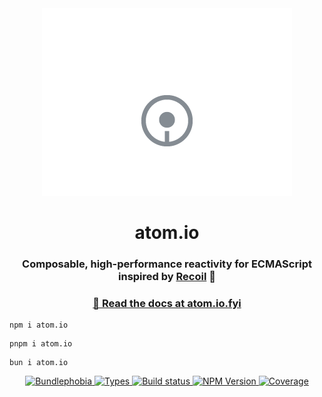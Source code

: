 <div align="center">
  <picture>
    <source media="(prefers-color-scheme: dark)" srcset="https://raw.githubusercontent.com/jeremybanka/wayforge/main/packages/atom.io/__assets__/logo-dark-mode.png">
    <source media="(prefers-color-scheme: light)" srcset="https://raw.githubusercontent.com/jeremybanka/wayforge/main/packages/atom.io/__assets__/logo-light-mode.png">
    <img alt="Banner text reading 'atom.io'" src="https://raw.githubusercontent.com/jeremybanka/wayforge/main/packages/atom.io/__assets__/logo-light-mode.png" style="max-width: 100%;">
  </picture>
</div>

<h1 align="center">
  atom.io
</h1>

<h3 align="center">
  Composable, high-performance reactivity for ECMAScript inspired by <a href="https://recoiljs.org/">Recoil</a> 💙
</h3>

<h3 align="center">
  <a href="https://atom.io.fyi">📖 Read the docs at atom.io.fyi</a>
</h3>

```shell
npm i atom.io
```

```shell
pnpm i atom.io
```

```shell
bun i atom.io
```

<p align="center">
  <a href="https://bundlephobia.com/result?p=atom.io">
    <img alt="Bundlephobia" src="https://img.shields.io/bundlephobia/minzip/atom.io?style=for-the-badge&labelColor=333">
  </a>
  <a aria-label="Types" href="https://www.npmjs.com/package/atom.io">
    <img alt="Types" src="https://img.shields.io/npm/types/atom.io?style=for-the-badge&labelColor=333">
  </a>
  <a aria-label="Build status" href="https://github.com/jeremybanka/wayforge/actions/workflows/integration.yml">
    <img alt="Build status" src="https://img.shields.io/github/actions/workflow/status/jeremybanka/wayforge/integration.yml?branch=main&style=for-the-badge&labelColor=333">
  </a>
  <a aria-label="NPM version" href="https://www.npmjs.com/package/atom.io">
    <img alt="NPM Version" src="https://img.shields.io/npm/v/atom.io?style=for-the-badge&labelColor=333">
  </a>
  <a aria-label="Coverage" href="https://coveralls.io/github/jeremybanka/wayforge">
    <img alt="Coverage" src="https://img.shields.io/endpoint?url=https%3A%2F%2Frecoverage.cloud%2Fshields%2FS1ikz1yFmk93qbAI7lLnu%2Fatom.io
    ">
  </a>

</p>
